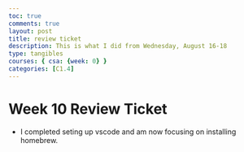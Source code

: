 ```yaml
---
toc: true
comments: true
layout: post
title: review ticket
description: This is what I did from Wednesday, August 16-18
type: tangibles
courses: { csa: {week: 0} }
categories: [C1.4]
--- 
```

# Week 10 Review Ticket 
- I completed seting up vscode and am now focusing on installing homebrew. 